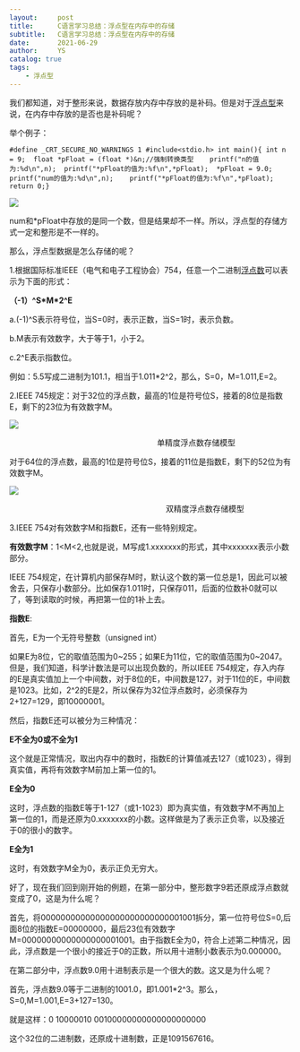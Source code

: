 ```yaml
---
layout:     post
title:      C语言学习总结：浮点型在内存中的存储
subtitle:   C语言学习总结：浮点型在内存中的存储
date:       2021-06-29
author:     YS
catalog: true
tags:
    - 浮点型
---
```


我们都知道，对于整形来说，数据存放内存中存放的是补码。但是对于[浮点型](https://so.csdn.net/so/search?q=%E6%B5%AE%E7%82%B9%E5%9E%8B&spm=1001.2101.3001.7020)来说，在内存中存放的是否也是补码呢？

举个例子：

    #define _CRT_SECURE_NO_WARNINGS 1 #include<stdio.h> int main(){	int n = 9;	float *pFloat = (float *)&n;//强制转换类型	printf("n的值为:%d\n",n);	printf("*pFloat的值为:%f\n",*pFloat); 	*pFloat = 9.0;	printf("num的值为:%d\n",n);	printf("*pFloat的值为:%f\n",*pFloat);	return 0;}

![](https://i-blog.csdnimg.cn/blog_migrate/194f5e4002557ae850e2c9b7544a4ffd.png)

num和\*pFloat中存放的是同一个数，但是结果却不一样。所以，浮点型的存储方式一定和整形是不一样的。

那么，浮点型数据是怎么存储的呢？

1.根据国际标准IEEE（电气和电子工程协会）754，任意一个二进制[浮点数](https://so.csdn.net/so/search?q=%E6%B5%AE%E7%82%B9%E6%95%B0&spm=1001.2101.3001.7020)可以表示为下面的形式：

**（-1）^S\*M\*2^E**

a.(-1)^S表示符号位，当S=0时，表示正数，当S=1时，表示负数。

b.M表示有效数字，大于等于1，小于2。

c.2^E表示指数位。

例如：5.5写成二进制为101.1，相当于1.011\*2^2，那么，S=0，M=1.011,E=2。

2.IEEE 745规定：对于32位的浮点数，最高的1位是符号位S，接着的8位是指数E，剩下的23位为有效数字M。

![](https://i-blog.csdnimg.cn/blog_migrate/49dfc76492f1e2b40853b6341c40f968.png)

                                                                   单精度浮点数存储模型

对于64位的浮点数，最高的1位是符号位S，接着的11位是指数E，剩下的52位为有效数字M。

![](https://i-blog.csdnimg.cn/blog_migrate/e830c15570fd9226c2133b8abcf75199.png)

                                                                       双精度浮点数存储模型

3.IEEE 754对有效数字M和指数E，还有一些特别规定。

**有效数字M**：1<M<2,也就是说，M写成1.xxxxxxx的形式，其中xxxxxxx表示小数部分。

IEEE 754规定，在计算机内部保存M时，默认这个数的第一位总是1，因此可以被舍去，只保存小数部分。比如保存1.011时，只保存011，后面的位数补0就可以了，等到读取的时候，再把第一位的1补上去。

**指数E**:

首先，E为一个无符号整数（unsigned int）

如果E为8位，它的取值范围为0~255；如果E为11位，它的取值范围为0~2047。但是，我们知道，科学计数法是可以出现负数的，所以IEEE 754规定，存入内存的E是真实值加上一个中间数，对于8位的E，中间数是127，对于11位的E，中间数是1023。比如，2^2的E是2，所以保存为32位浮点数时，必须保存为2+127=129，即10000001。

然后，指数E还可以被分为三种情况：

**E不全为0或不全为1**

这个就是正常情况，取出内存中的数时，指数E的计算值减去127（或1023），得到真实值，再将有效数字M前加上第一位的1。

**E全为0**

这时，浮点数的指数E等于1-127（或1-1023）即为真实值，有效数字M不再加上第一位的1，而是还原为0.xxxxxxx的小数。这样做是为了表示正负零，以及接近于0的很小的数字。

**E全为1**

这时，有效数字M全为0，表示正负无穷大。

好了，现在我们回到刚开始的例题，在第一部分中，整形数字9若还原成浮点数就变成了0，这是为什么呢？

首先，将00000000000000000000000000001001拆分，第一位符号位S=0,后面8位的指数E=00000000，最后23位有效数字M=00000000000000000001001。由于指数E全为0，符合上述第二种情况，因此，浮点数是一个很小的接近于0的正数，所以用十进制小数表示为0.000000。

在第二部分中，浮点数9.0用十进制表示是一个很大的数。这又是为什么呢？

首先，浮点数9.0等于二进制的1001.0，即1.001\*2^3。那么，S=0,M=1.001,E=3+127=130。

就是这样：0 10000010 00100000000000000000000

这个32位的二进制数，还原成十进制数，正是1091567616。